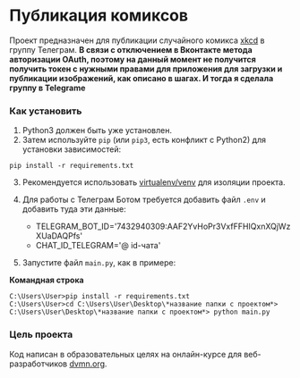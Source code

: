 # Публикация комиксов

Проект предназначен для публикации случайного комикса [xkcd](https://xkcd.com/) в группу Телеграм. **В связи с отключением в Вконтакте метода авторизации OAuth, поэтому на данный момент не получится получить токен с нужными правами для приложения для загрузки и публикации изображений, как описано в шагах. И тогда я сделала группу в Telegrame**

### Как установить

1. Python3 должен быть уже установлен.  
2. Затем используйте `pip` (или `pip3`, есть конфликт с Python2) для установки зависимостей:
```
pip install -r requirements.txt
```
3. Рекомендуется использовать [virtualenv/venv](https://docs.python.org/3/library/venv.html) для изоляции проекта.
4. Для работы с Телеграм Ботом требуется добавить файл `.env` и добавить туда эти данные:
    - TELEGRAM_BOT_ID='7432940309:AAF2YvHoPr3VxfFFHIQxnXQjWzXUaDAQPfs'
    - CHAT_ID_TELEGRAM='@ id-чата'

5. Запустите файл `main.py`, как в примере:

**Командная строка**

```
C:\Users\User>pip install -r requirements.txt
C:\Users\User>cd C:\Users\User\Desktop\*название папки с проектом*>
C:\Users\User\Desktop\*название папки с проектом*> python main.py
```

### Цель проекта

Код написан в образовательных целях на онлайн-курсе для веб-разработчиков [dvmn.org](https://dvmn.org/).